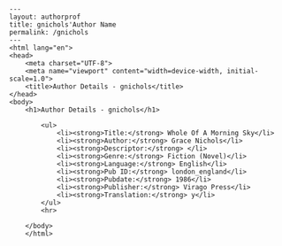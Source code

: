 
    ---
    layout: authorprof
    title: gnichols'Author Name 
    permalink: /gnichols
    ---
    <html lang="en">
    <head>
        <meta charset="UTF-8">
        <meta name="viewport" content="width=device-width, initial-scale=1.0">
        <title>Author Details - gnichols</title>
    </head>
    <body>
        <h1>Author Details - gnichols</h1>
        
            <ul>
                <li><strong>Title:</strong> Whole Of A Morning Sky</li>
                <li><strong>Author:</strong> Grace Nichols</li>
                <li><strong>Descriptor:</strong> </li>
                <li><strong>Genre:</strong> Fiction (Novel)</li>
                <li><strong>Language:</strong> English</li>
                <li><strong>Pub ID:</strong> london_england</li>
                <li><strong>Pubdate:</strong> 1986</li>
                <li><strong>Publisher:</strong> Virago Press</li>
                <li><strong>Translation:</strong> y</li>
            </ul>
            <hr>
            
        </body>
        </html>
        